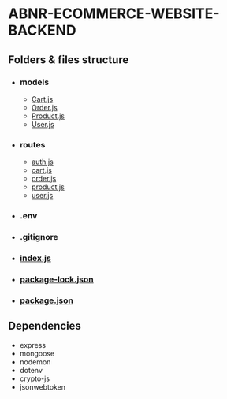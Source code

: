# ABNR-ECOMMERCE-WEBSITE-BACKEND

## Folders & files structure

- ### models

  - [Cart.js](./models/Cart.js)
  - [Order.js](./models/Order.js)
  - [Product.js](./models//Product.js)
  - [User.js](./models/User.js)

- ### routes

  - [auth.js](./routes/auth.js)
  - [cart.js](./routes/cart.js)
  - [order.js](./routes/order.js)
  - [product.js](./routes//product.js)
  - [user.js](./routes/user.js)

- ### .env

- ### .gitignore

- ### [index.js](index.js)

- ### [package-lock.json](package-lock.json)

- ### [package.json](package.json)

## Dependencies

- express
- mongoose
- nodemon
- dotenv
- crypto-js
- jsonwebtoken
